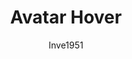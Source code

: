 ---
title: Avatar Hover
author: Inve1951
description_markdown: >-
  When hovering, resize the avatar. Use Ctrl / Ctrl+Shift.
github: https://github.com/Inve1951
download: https://github.com/Inve1951/BetterDiscordStuff/blob/master/coffee/AvatarHover.plugin.coffee
support: https://github.com/Inve1951/BetterDiscordStuff/issues
tags:
layout: product
---